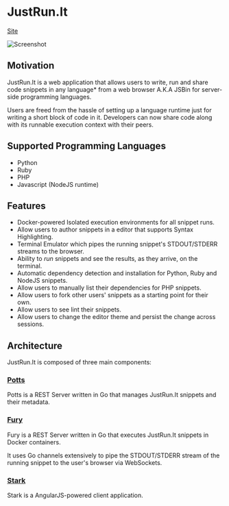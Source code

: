 # JustRun.It

[Site](http://gophergala.justrun.it)

![Screenshot](https://github.com/gophergala/JustRun.It/tree/master/static/screenshot.png)

## Motivation

JustRun.It is a web application that allows users to write, run and share code snippets in any language* from a web browser A.K.A JSBin for server-side programming languages.

Users are freed from the hassle of setting up a language runtime just for writing a short block of code in it. Developers can now share code along with its runnable execution context with their peers.

## Supported Programming Languages

- Python
- Ruby
- PHP
- Javascript (NodeJS runtime)

## Features

- Docker-powered Isolated execution environments for all snippet runs.
- Allow users to author snippets in a editor that supports Syntax Highlighting.
- Terminal Emulator which pipes the running snippet's STDOUT/STDERR streams to the browser. 
- Ability to *run* snippets and see the results, as they arrive, on the terminal. 
- Automatic dependency detection and installation for Python, Ruby and NodeJS snippets.
- Allow users to manually list their dependencies for PHP snippets.
- Allow users to fork other users' snippets as a starting point for their own.
- Allow users to see lint their snippets.
- Allow users to change the editor theme and persist the change across sessions.

## Architecture

JustRun.It is composed of three main components:

### [Potts](https://github.com/gophergala/JustRun.It/tree/master/potts)

Potts is a REST Server written in Go that manages JustRun.It snippets and their metadata.

### [Fury](https://github.com/gophergala/JustRun.It/tree/master/fury)

Fury is a REST Server written in Go that executes JustRun.It snippets in Docker containers.

It uses Go channels extensively to pipe the STDOUT/STDERR stream of the running snippet to the user's browser via WebSockets.

### [Stark](https://github.com/gophergala/JustRun.It/tree/master/stark)

Stark is a AngularJS-powered client application.